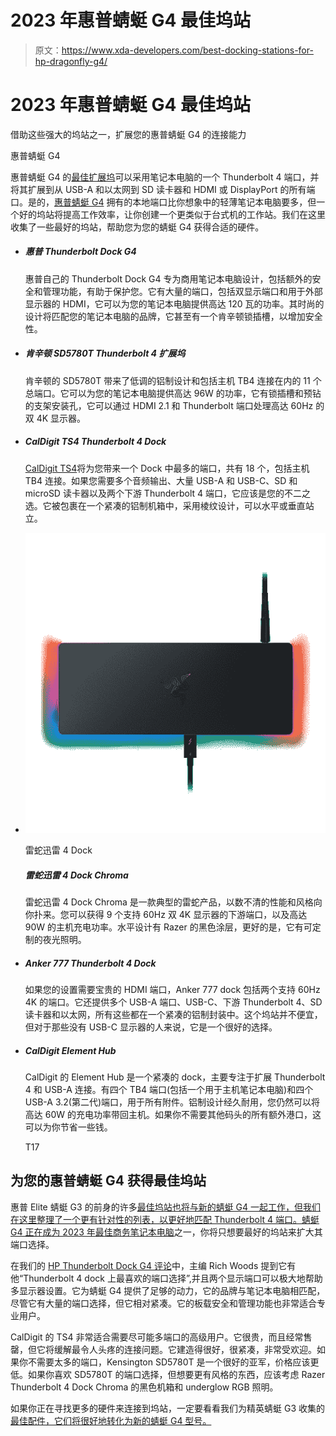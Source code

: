 # 2023 年惠普蜻蜓 G4 最佳坞站

> 原文：<https://www.xda-developers.com/best-docking-stations-for-hp-dragonfly-g4/>

# 2023 年惠普蜻蜓 G4 最佳坞站

借助这些强大的坞站之一，扩展您的惠普蜻蜓 G4 的连接能力

惠普蜻蜓 G4

惠普蜻蜓 G4 的[最佳扩展坞](https://www.xda-developers.com/best-thunderbolt-docks/)可以采用笔记本电脑的一个 Thunderbolt 4 端口，并将其扩展到从 USB-A 和以太网到 SD 读卡器和 HDMI 或 DisplayPort 的所有端口。是的，[惠普蜻蜓 G4](https://www.xda-developers.com/hp-dragonfly-g4) 拥有的本地端口比你想象中的轻薄笔记本电脑要多，但一个好的坞站将提高工作效率，让你创建一个更类似于台式机的工作站。我们在这里收集了一些最好的坞站，帮助您为您的蜻蜓 G4 获得合适的硬件。

*   ##### 惠普 Thunderbolt Dock G4

    惠普自己的 Thunderbolt Dock G4 专为商用笔记本电脑设计，包括额外的安全和管理功能，有助于保护您。它有大量的端口，包括双显示端口和用于外部显示器的 HDMI，它可以为您的笔记本电脑提供高达 120 瓦的功率。其时尚的设计将匹配您的笔记本电脑的品牌，它甚至有一个肯辛顿锁插槽，以增加安全性。

*   ##### 肯辛顿 SD5780T Thunderbolt 4 扩展坞

    肯辛顿的 SD5780T 带来了低调的铝制设计和包括主机 TB4 连接在内的 11 个总端口。它可以为您的笔记本电脑提供高达 96W 的功率，它有锁插槽和预钻的支架安装孔，它可以通过 HDMI 2.1 和 Thunderbolt 端口处理高达 60Hz 的双 4K 显示器。

*   ##### CalDigit TS4 Thunderbolt 4 Dock

    [CalDigit TS4](https://www.xda-developers.com/caldigit-ts4-review/)将为您带来一个 Dock 中最多的端口，共有 18 个，包括主机 TB4 连接。如果您需要多个音频输出、大量 USB-A 和 USB-C、SD 和 microSD 读卡器以及两个下游 Thunderbolt 4 端口，它应该是您的不二之选。它被包裹在一个紧凑的铝制机箱中，采用棱纹设计，可以水平或垂直站立。

*   <picture>![Some might prefer a cleaner look, but others might want to spruce up their desk. This Razer dock gives you two USB Type-A ports, three Thunderbolt downstream ports, Ethernet, and an SD card reader, but its most notable feature is support for Razer Chroma RGB. The white model doesn't have it, though.](img/88c78b8769125d60bab35c59d382cb1f.png)</picture>

    雷蛇迅雷 4 Dock

    ##### 雷蛇迅雷 4 Dock Chroma

    雷蛇迅雷 4 Dock Chroma 是一款典型的雷蛇产品，以数不清的性能和风格向你扑来。您可以获得 9 个支持 60Hz 双 4K 显示器的下游端口，以及高达 90W 的主机充电功率。水平设计有 Razer 的黑色涂层，更好的是，它有可定制的夜光照明。

*   ##### Anker 777 Thunderbolt 4 Dock

    如果您的设置需要宝贵的 HDMI 端口，Anker 777 dock 包括两个支持 60Hz 4K 的端口。它还提供多个 USB-A 端口、USB-C、下游 Thunderbolt 4、SD 读卡器和以太网，所有这些都在一个紧凑的铝制封装中。这个坞站并不便宜，但对于那些没有 USB-C 显示器的人来说，它是一个很好的选择。

*   ##### CalDigit Element Hub

    CalDigit 的 Element Hub 是一个紧凑的 dock，主要专注于扩展 Thunderbolt 4 和 USB-A 连接。有四个 TB4 端口(包括一个用于主机笔记本电脑)和四个 USB-A 3.2(第二代)端口，用于所有附件。铝制设计经久耐用，您仍然可以将高达 60W 的充电功率带回主机。如果你不需要其他码头的所有额外港口，这可以为你节省一些钱。

    T17

## 为您的惠普蜻蜓 G4 获得最佳坞站

惠普 Elite 蜻蜓 G3 的前身的许多[最佳坞站也将与新的蜻蜓 G4 一起工作，但我们在这里整理了一个更有针对性的列表，以更好地匹配 Thunderbolt 4 端口。蜻蜓 G4 正在成为 2023 年](https://www.xda-developers.com/best-docks-hp-elite-dragonfly-g3/)[最佳商务笔记本电脑](https://www.xda-developers.com/best-business-laptops/)之一，你将只想要最好的坞站来扩大其端口选择。

在我们的 [HP Thunderbolt Dock G4 评论](https://www.xda-developers.com/hp-thunderbolt-dock-g4-review/)中，主编 Rich Woods 提到它有他“Thunderbolt 4 dock 上最喜欢的端口选择”,并且两个显示端口可以极大地帮助多显示器设置。它为蜻蜓 G4 提供了足够的动力，它的品牌与笔记本电脑相匹配，尽管它有大量的端口选择，但它相对紧凑。它的板载安全和管理功能也非常适合专业用户。

CalDigit 的 TS4 非常适合需要尽可能多端口的高级用户。它很贵，而且经常售罄，但它将缓解最令人头疼的连接问题。它建造得很好，很紧凑，非常受欢迎。如果你不需要太多的端口，Kensington SD5780T 是一个很好的亚军，价格应该更低。如果你喜欢 SD5780T 的端口选择，但想要更有风格的东西，应该考虑 Razer Thunderbolt 4 Dock Chroma 的黑色机箱和 underglow RGB 照明。

如果你正在寻找更多的硬件来连接到坞站，一定要看看我们为精英蜻蜓 G3 收集的[最佳配件，它们将很好地转化为新的蜻蜓 G4 型号。](https://www.xda-developers.com/best-hp-elite-dragonfly-g3-accessories/)